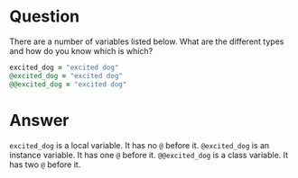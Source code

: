 # Question

There are a number of variables listed below. What are the different types and 
how do you know which is which?

```ruby
excited_dog = "excited dog"
@excited_dog = "excited dog"
@@excited_dog = "excited dog"
```

# Answer

`excited_dog` is a local variable. It has no `@` before it.
`@excited_dog` is an instance variable. It has one `@` before it.
`@@excited_dog` is a class variable. It has two `@` before it.
